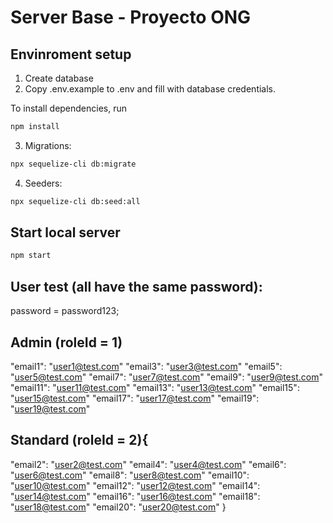 # Server Base - Proyecto ONG


## Envinroment setup

1) Create database
2) Copy .env.example to .env and fill with database credentials.

To install dependencies, run
``` bash
npm install
```

3) Migrations:
``` bash
npx sequelize-cli db:migrate
```

4) Seeders:
``` bash
npx sequelize-cli db:seed:all
```

## Start local server

``` bash
npm start
```

## User test (all have the same password):

password = password123;

## Admin (roleId = 1)
"email1": "user1@test.com"
"email3": "user3@test.com"
"email5": "user5@test.com"
"email7": "user7@test.com"
"email9": "user9@test.com"
"email11": "user11@test.com"
"email13": "user13@test.com"
"email15": "user15@test.com"
"email17": "user17@test.com"
"email19": "user19@test.com"

## Standard (roleId = 2){
"email2": "user2@test.com"
"email4": "user4@test.com"
"email6": "user6@test.com"
"email8": "user8@test.com"
"email10": "user10@test.com"
"email12": "user12@test.com"
"email14": "user14@test.com"
"email16": "user16@test.com"
"email18": "user18@test.com"
"email20": "user20@test.com"
}
